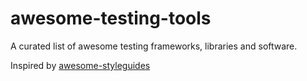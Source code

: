 # awesome-testing-tools
A curated list of awesome testing frameworks, libraries and software.

Inspired by [awesome-styleguides](https://github.com/RichardLitt/awesome-styleguides)
